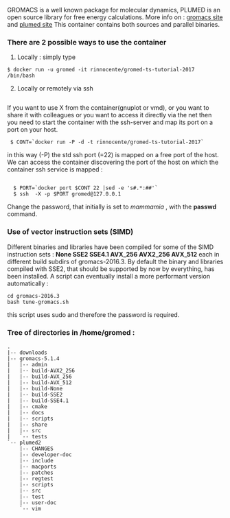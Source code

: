 
GROMACS is a well known package for molecular dynamics, 
PLUMED is an open source library for free energy calculations.
More info on : [gromacs site](http://www.gromacs.org/) and [plumed site](http://www.plumed.org/home)
This container contains both sources and parallel binaries.

### There are 2 possible ways to use the container

1. Locally : simply type
```
$ docker run -u gromed -it rinnocente/gromed-ts-tutorial-2017 /bin/bash 
```

2. Locally or remotely via ssh
```  

```
If you want to use X from the container(gnuplot or vmd), or you want to share it with colleagues or you
want to access it directly via the net then you need to start the
container with the ssh-server and map its port on a port on your host.
```
 $ CONT=`docker run -P -d -t rinnocente/gromed-ts-tutorial-2017`
```
in this way (-P) the std ssh port (=22) is mapped on a free port of the host. We can access the container discovering the port of the host on which the container ssh service is mapped :
```

  $ PORT=`docker port $CONT 22 |sed -e 's#.*:##'`
  $ ssh  -X -p $PORT gromed@127.0.0.1
```
Change the password, that initially is set to *mammamia* , with the **passwd** command.

### Use of vector instruction sets (SIMD)
Different binaries and libraries have been compiled for some of the SIMD instruction sets :
**None SSE2 SSE4.1 AVX_256 AVX2_256 AVX_512** each in different build subdirs of gromacs-2016.3.
By default the binary and libraries compiled with SSE2, that should be supported by now by everything,
has been installed.
A script can eventually install a more performant version automatically :
```
cd gromacs-2016.3
bash tune-gromacs.sh
```
this script uses sudo and therefore the password is required.

### Tree of directories in /home/gromed :

```
.
|-- downloads
|-- gromacs-5.1.4
|   |-- admin
|   |-- build-AVX2_256
|   |-- build-AVX_256
|   |-- build-AVX_512
|   |-- build-None
|   |-- build-SSE2
|   |-- build-SSE4.1
|   |-- cmake
|   |-- docs
|   |-- scripts
|   |-- share
|   |-- src
|   `-- tests
`-- plumed2
    |-- CHANGES
    |-- developer-doc
    |-- include
    |-- macports
    |-- patches
    |-- regtest
    |-- scripts
    |-- src
    |-- test
    |-- user-doc
    `-- vim
```


